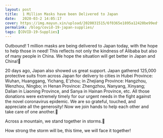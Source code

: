```yaml
---
layout: post
title:  1 Million Masks have been Delivered to Japan
date:   2020-03-2 14:05:17
cover: https://img.mayun.xin/upload/2020031515/6f0365e1895a12420be99edf568c83c3.png
permalink: /blog/covid-19-japan-supplies/
tags: [COVID-19-Supplies]
---
```


Outbound! 1 million masks are being delivered to Japan today, with the hope to help those in need! This reflects not only the kindness of Alibaba but also of many people in China. We hope the situation will get better in Japan and China!

20 days ago, Japan also showed us great support. Japan gathered 125,000 protective suits from across Japan for delivery to cities in Hubei Province: Wuhan, Huanggang, Yichang, E’zhou; in Zhejiang Province: Hangzhou, Wenzhou, Ningbo; in Henan Province: Zhengzhou, Nanyang, Xinyang; Dalian in Liaoning Province, and Sanya in Hainan Province, etc. All those donations were extremely timely for our urgent needs in the fight against the novel coronavirus epidemic. We are so grateful, touched, and appreciate all the generosity! Now we join hands to help each other and take care of one another.

Across a mountain, we stand together in storms.

How strong the storm will be, this time, we will face it together!